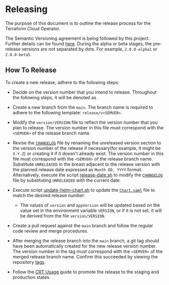 # Releasing

The purpose of this document is to outline the release process for the Terraform Cloud Operator.

The Semantic Versioning agreement is being followed by this project. Further details can be found [here](https://semver.org/). During the alpha or beta stages, the pre-release versions are not separated by dots. For example, `2.0.0-alpha1` or `2.0.0-beta5`.

## How To Release

To create a new release, adhere to the following steps:

- Decide on the version number that you intend to release. Throughout the following steps, it will be denoted as <SEMVER>.

- Create a new branch from the `main`. The branch name is required to adhere to the following template: `release/v<SEMVER>`.

- Modify the `version/VERSION` file to reflect the version number that you plan to release. The version number in this file must correspond with the `<SEMVER>` of the release branch name.

- Revise the [`CHANGELOG`](./CHANGELOG.md) file by renaming the unreleased version section to the version number of the release if necessary(for example, it might be `X.Y.Z`) or creating it if it doesn't already exist. The version number in this file must correspond with the `<SEMVER>` of the release branch name. Substitute `UNRELEASED` in the breast adjacent to the release version with the planned release date expressed as `Month DD, YYYY` format. Alternatively, execute the script [release-date.sh](./scripts/release-date.sh) to modify the [`CHANGELOG`](./CHANGELOG.md) file by substituting `UNRELEASED` with the current date.

- Execute script [update-helm-chart.sh](./scripts/update-helm-chart.sh) to update the [`Chart.yaml`](./charts/terraform-cloud-operator/Chart.yaml) file to match the desired release number:

  - The values of `version` and `appVersion` will be updated based on the value set in the environment variable `VERSION`, or if it is not set, it will be derived from the file `version/VERSION`.

- Create a pull request against the `main` branch and follow the regular code review and merge procedures.

- After merging the release branch into the `main` branch, a git tag should have been automatically created for the new release version number. The version number in the tag must correspond with the `<SEMVER>` of the merged release branch name. Confirm this succeeded by viewing the repository [tags](https://github.com/hashicorp/terraform-cloud-operator/tags).

- Follow the [CRT Usage](https://hashicorp.atlassian.net/wiki/spaces/RELENG/pages/2309390389/Part+3+CRT+Usage) guide to promote the release to the staging and production states.
